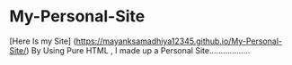 # My-Personal-Site
[Here Is my Site] (https://mayanksamadhiya12345.github.io/My-Personal-Site/)
By Using Pure HTML , I made up a Personal Site..................
